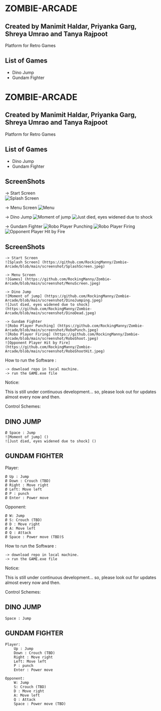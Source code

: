 # ZOMBIE-ARCADE
## Created by Manimit Haldar, Priyanka Garg, Shreya Umrao and Tanya Rajpoot
Platform for Retro Games

## List of Games
- Dino Jump
- Gundam Fighter
# ZOMBIE-ARCADE
## Created by Manimit Haldar, Priyanka Garg, Shreya Umrao and Tanya Rajpoot
Platform for Retro Games

## List of Games
- Dino Jump
- Gundam Fighter

## ScreenShots
-> Start Screen    
![Splash Screen](https://github.com/RockingManny/Zombie-Arcade/blob/main/screenshot/SplashScreen.jpeg)

-> Menu Screen
![Menu](https://github.com/RockingManny/Zombie-Arcade/blob/main/screenshot/MenuScreen.jpeg)

-> Dino Jump
![Moment of jump](https://github.com/RockingManny/Zombie-Arcade/blob/main/screenshot/DinoJumping.jpeg)
![Just died, eyes widened due to shock](https://github.com/RockingManny/Zombie-Arcade/blob/main/screenshot/DinoDead.jpeg)

-> Gundam Fighter
![Robo Player Punching](https://github.com/RockingManny/Zombie-Arcade/blob/main/screenshot/RoboPunch.jpeg)
![Robo Player Firing](https://github.com/RockingManny/Zombie-Arcade/blob/main/screenshot/RoboShoot.jpeg)
![Opponent Player Hit by Fire](https://github.com/RockingManny/Zombie-Arcade/blob/main/screenshot/RoboShootHit.jpeg)

## ScreenShots
    
    -> Start Screen
    ![Splash Screen] (https://github.com/RockingManny/Zombie-Arcade/blob/main/screenshot/SplashScreen.jpeg)
    
    -> Menu Screen
    ![Games] (https://github.com/RockingManny/Zombie-Arcade/blob/main/screenshot/MenuScreen.jpeg)

    -> Dino Jump
    ![Moment of jump] (https://github.com/RockingManny/Zombie-Arcade/blob/main/screenshot/DinoJumping.jpeg)
    ![Just died, eyes widened due to shock] (https://github.com/RockingManny/Zombie-Arcade/blob/main/screenshot/DinoDead.jpeg)
    
    -> Gundam Fighter
    ![Robo Player Punching] (https://github.com/RockingManny/Zombie-Arcade/blob/main/screenshot/RoboPunch.jpeg)
    ![Robo Player Firing] (https://github.com/RockingManny/Zombie-Arcade/blob/main/screenshot/RoboShoot.jpeg)
    ![Opponent Player Hit by Fire] (https://github.com/RockingManny/Zombie-Arcade/blob/main/screenshot/RoboShootHit.jpeg)

How to run the Software :

    -> download repo in local machine.
    -> run the GAME.exe file

Notice:

This is still under continuous development... so, please look out for updates almost every now and then.

Control Schemes:

## DINO JUMP
    Ø Space : Jump
    ![Moment of jump] ()
    ![Just died, eyes widened due to shock] ()

## GUNDAM FIGHTER 
Player:
     
    Ø Up : Jump
    Ø Down : Crouch (TBD)
    Ø Right : Move right
    Ø Left: Move left
    Ø P : punch
    Ø Enter : Power move

Opponent:

    Ø W: Jump
    Ø S: Crouch (TBD)
    Ø D : Move right
    Ø A: Move left
    Ø Q : Attack
    Ø Space : Power move (TBD)S

How to run the Software :

    -> download repo in local machine.
    -> run the GAME.exe file

Notice:

This is still under continuous development... so, please look out for updates almost every now and then.

Control Schemes:

## DINO JUMP
    Space : Jump

## GUNDAM FIGHTER 

    Player:
        Up : Jump
        Down : Crouch (TBD)
        Right : Move right
        Left: Move left
        P : punch
        Enter : Power move

    Opponent:
        W: Jump
        S: Crouch (TBD)
        D : Move right
        A: Move left
        Q : Attack
        Space : Power move (TBD)
